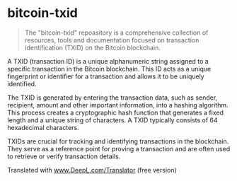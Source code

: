 # bitcoin-txid

> The "bitcoin-txid" repoasitory is a comprehensive collection of resources, tools and documentation focused on transaction identification (TXID) on the Bitcoin blockchain.

A TXID (transaction ID) is a unique alphanumeric string assigned to a specific transaction in the Bitcoin blockchain. This ID acts as a unique fingerprint or identifier for a transaction and allows it to be uniquely identified.

The TXID is generated by entering the transaction data, such as sender, recipient, amount and other important information, into a hashing algorithm. This process creates a cryptographic hash function that generates a fixed length and a unique string of characters. A TXID typically consists of 64 hexadecimal characters.

TXIDs are crucial for tracking and identifying transactions in the blockchain. They serve as a reference point for proving a transaction and are often used to retrieve or verify transaction details.

Translated with www.DeepL.com/Translator (free version)
